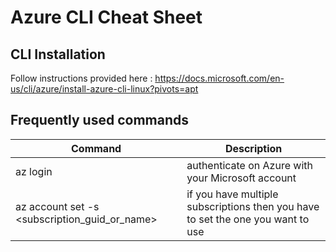 # Azure CLI Cheat Sheet

## CLI Installation

Follow instructions provided here : https://docs.microsoft.com/en-us/cli/azure/install-azure-cli-linux?pivots=apt

## Frequently used commands

Command | Description
--- | ---
az login | authenticate on Azure with your Microsoft account
az account set -s <subscription_guid_or_name> | if you have multiple subscriptions then you have to set the one you want to use
